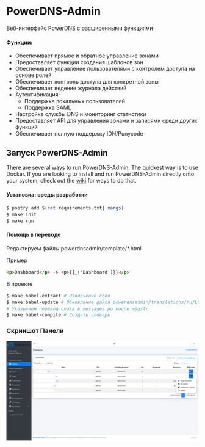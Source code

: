 # PowerDNS-Admin

Веб-интерфейс PowerDNS с расширенными функциями

#### Функции:

- Обеспечивает прямое и обратное управление зонами
- Предоставляет функции создания шаблонов зон
- Обеспечивает управление пользователями с контролем доступа на основе ролей
- Обеспечивает контроль доступа для конкретной зоны
- Обеспечивает ведение журнала действий
- Аутентификация:
   - Поддержка локальных пользователей
   - Поддержка SAML
- Настройка службы DNS и мониторинг статистики
- Предоставляет API для управления зонами и записями среди других функций
- Обеспечивает полную поддержку IDN/Punycode

## Запуск PowerDNS-Admin

There are several ways to run PowerDNS-Admin. The quickest way is to use Docker.
If you are looking to install and run PowerDNS-Admin directly onto your system, check out
the [wiki](https://github.com/PowerDNS-Admin/PowerDNS-Admin/blob/master/docs/wiki/) for ways to do that.

#### Установка: среды разработки
```bash
$ poetry add $(cat requirements.txt| xargs)
$ make init
$ make run 
```

#### Помощь в переводе
Редактируем файлы powerdnsadmin/template/*.html 

  Пример 
```html
<p>Dashboard</p> -> <p>{{_('Dashboard')}}</p>
```
В проекте
```bash
$ make babel-extract # Извлечение слов
$ make babel-update # Обновление файла powerdnsadmin/translations/ru/LC_MESSAGES/messages.po
# Указываем перевод слова в messages.po после msgstr
$ make babel-compile # Создать словарь
```

### Скриншот Панели
![alt](./docs/screenshots/dashboard.png)